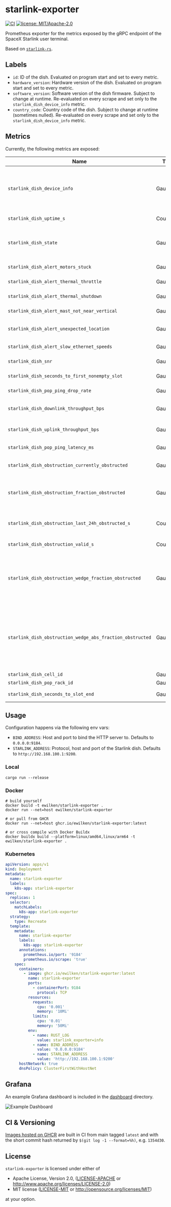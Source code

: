 # starlink-exporter

[![CI](https://github.com/ewilken/starlink-exporter/workflows/CI/badge.svg)](https://github.com/ewilken/starlink-exporter/actions?query=workflow%3ACI)
[![license: MIT/Apache-2.0](https://img.shields.io/badge/license-MIT%2FApache--2.0-blue.svg)](https://github.com/ewilken/starlink-exporter)

Prometheus exporter for the metrics exposed by the gRPC endpoint of the SpaceX Starlink user terminal.

Based on [`starlink-rs`](https://github.com/ewilken/starlink-rs).

## Labels

- `id`: ID of the dish. Evaluated on program start and set to every metric.
- `hardware_version`: Hardware version of the dish. Evaluated on program start and set to every metric.
- `software_version`: Software version of the dish firmware. Subject to change at runtime. Re-evaluated on every scrape and set only to the `starlink_dish_device_info` metric.
- `country_code`: Country code of the dish. Subject to change at runtime (sometimes nulled). Re-evaluated on every scrape and set only to the `starlink_dish_device_info` metric.

## Metrics

Currently, the following metrics are exposed:

| Name                                                      | Type     |  Description                                                                                                                |
| --------------------------------------------------------- | -------- | --------------------------------------------------------------------------------------------------------------------------- |
| `starlink_dish_device_info`                               | GaugeVec | Device information. Exposing `software_version` and `country_code` as additional labels.                                    |
| `starlink_dish_uptime_s`                                  | Counter  | Dish uptime in seconds.                                                                                                     |
| `starlink_dish_state`                                     | Gauge    | Dish state. 0: Unknown, 1: Connected, 2: Searching, 3: Booting.                                                             |
| `starlink_dish_alert_motors_stuck`                        | Gauge    | Alert: Motors stuck.                                                                                                        |
| `starlink_dish_alert_thermal_throttle`                    | Gauge    | Alert: Thermal throttle.                                                                                                    |
| `starlink_dish_alert_thermal_shutdown`                    | Gauge    | Alert: Thermal shutdown.                                                                                                    |
| `starlink_dish_alert_mast_not_near_vertical`              | Gauge    | Alert: Mast not near vertical.                                                                                              |
| `starlink_dish_alert_unexpected_location`                 | Gauge    | Alert: Unexpected location.                                                                                                 |
| `starlink_dish_alert_slow_ethernet_speeds`                | Gauge    | Alert: Slow ethernet speeds.                                                                                                |
| `starlink_dish_snr`                                       | Gauge    | Signal-to-noise ratio.                                                                                                      |
| `starlink_dish_seconds_to_first_nonempty_slot`            | Gauge    | Seconds to first non-empty slot.                                                                                            |
| `starlink_dish_pop_ping_drop_rate`                        | Gauge    | Pop ping drop rate.                                                                                                         |
| `starlink_dish_downlink_throughput_bps`                   | Gauge    | Downlink throughput in Bps.                                                                                                 |
| `starlink_dish_uplink_throughput_bps`                     | Gauge    | Uplink throughput in Bps.                                                                                                   |
| `starlink_dish_pop_ping_latency_ms`                       | Gauge    | Pop ping latency in ms.                                                                                                     |
| `starlink_dish_obstruction_currently_obstructed`          | Gauge    | Obstruction: Currently obstructed.                                                                                          |
| `starlink_dish_obstruction_fraction_obstructed`           | Gauge    | Obstruction: Obstructed fraction. Sum of obstructed fractions.                                                              |
| `starlink_dish_obstruction_last_24h_obstructed_s`         | Counter  | Obstruction: Obstructed seconds in the last 24 hours.                                                                       |
| `starlink_dish_obstruction_valid_s`                       | Counter  | Obstruction: Valid seconds.                                                                                                 |
| `starlink_dish_obstruction_wedge_fraction_obstructed`     | GaugeVec | Obstruction: Wedge fraction obstructed. Measure of obstruction in twelve 30 degree wedges around the dish.                  |
| `starlink_dish_obstruction_wedge_abs_fraction_obstructed` | GaugeVec | Obstruction: Wedge fraction obstruction average. Measure of average obstruction in twelve 30 degree wedges around the dish. |
| `starlink_dish_cell_id`                                   | Gauge    | Cell ID.                                                                                                                    |
| `starlink_dish_pop_rack_id`                               | Gauge    | Pop rack ID.                                                                                                                |
| `starlink_dish_seconds_to_slot_end`                       | Gauge    | Seconds to slot end.                                                                                                        |

## Usage

Configuration happens via the following env vars:

- `BIND_ADDRESS`: Host and port to bind the HTTP server to. Defaults to `0.0.0.0:9184`.
- `STARLINK_ADDRESS`: Protocol, host and port of the Starlink dish. Defaults to `http://192.168.100.1:9200`.

### Local

    cargo run --release

### Docker

    # build yourself
    docker build -t ewilken/starlink-exporter .
    docker run --net=host ewilken/starlink-exporter

    # or pull from GHCR
    docker run --net=host ghcr.io/ewilken/starlink-exporter:latest

    # or cross compile with Docker Buildx
    docker buildx build --platform=linux/amd64,linux/arm64 -t ewilken/starlink-exporter .

### Kubernetes

```yaml
apiVersion: apps/v1
kind: Deployment
metadata:
  name: starlink-exporter
  labels:
    k8s-app: starlink-exporter
spec:
  replicas: 1
  selector:
    matchLabels:
      k8s-app: starlink-exporter
  strategy:
    type: Recreate
  template:
    metadata:
      name: starlink-exporter
      labels:
        k8s-app: starlink-exporter
      annotations:
        prometheus.io/port: '9184'
        prometheus.io/scrape: 'true'
    spec:
      containers:
        - image: ghcr.io/ewilken/starlink-exporter:latest
          name: starlink-exporter
          ports:
            - containerPort: 9184
              protocol: TCP
          resources:
            requests:
              cpu: '0.001'
              memory: '10Mi'
            limits:
              cpu: '0.01'
              memory: '50Mi'
          env:
            - name: RUST_LOG
              value: starlink_exporter=info
            - name: BIND_ADDRESS
              value: '0.0.0.0:9184'
            - name: STARLINK_ADDRESS
              value: 'http://192.168.100.1:9200'
      hostNetwork: true
      dnsPolicy: ClusterFirstWithHostNet
```

## Grafana

An example Grafana dashboard is included in the [dashboard](dashboard) directory.

![Example Dashboard](dashboard/preview.png)

## CI & Versioning

[Images hosted on GHCR](https://github.com/users/ewilken/packages/container/package/starlink-exporter) are built in CI from main tagged `latest` and with the short commit hash returned by `$(git log -1 --format=%h)`, e.g. `1354d30`.

## License

`starlink-exporter` is licensed under either of

- Apache License, Version 2.0, ([LICENSE-APACHE](LICENSE-APACHE) or http://www.apache.org/licenses/LICENSE-2.0)
- MIT license ([LICENSE-MIT](LICENSE-MIT) or http://opensource.org/licenses/MIT)

at your option.
